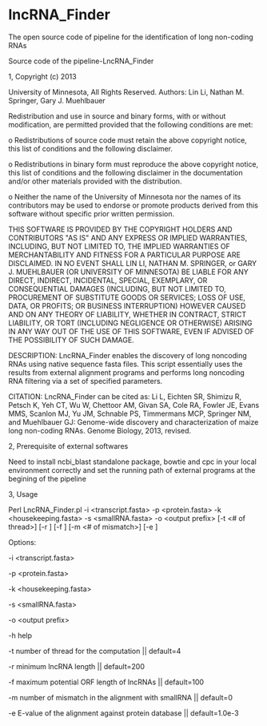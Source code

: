 lncRNA_Finder
=============

The open source code of pipeline for the identification of long non-coding RNAs

Source code of the pipeline-LncRNA_Finder

1, Copyright (c) 2013

University of Minnesota, All Rights Reserved. Authors: Lin Li, Nathan M. Springer, Gary J. Muehlbauer

Redistribution and use in source and binary forms, with or without modification, are permitted provided that the following conditions are met:

   o Redistributions of source code must retain the above copyright notice, this list of conditions and the following disclaimer.

   o Redistributions in binary form must reproduce the above copyright notice, this list of conditions and the following disclaimer in the documentation and/or other materials provided with the distribution.

   o Neither the name of the University of Minnesota nor the names of its contributors may be used to endorse or promote products derived from this software without specific prior written permission.

THIS SOFTWARE IS PROVIDED BY THE COPYRIGHT HOLDERS AND CONTRIBUTORS "AS IS" AND ANY EXPRESS OR IMPLIED WARRANTIES, INCLUDING, BUT NOT LIMITED TO, THE IMPLIED WARRANTIES OF MERCHANTABILITY AND FITNESS FOR A PARTICULAR PURPOSE ARE DISCLAIMED. IN NO EVENT SHALL LIN LI, NATHAN M. SPRINGER, or GARY J. MUEHLBAUER (OR UNIVERSITY OF MINNESOTA) BE LIABLE FOR ANY DIRECT, INDIRECT, INCIDENTAL, SPECIAL, EXEMPLARY, OR CONSEQUENTIAL DAMAGES (INCLUDING, BUT NOT LIMITED TO, PROCUREMENT OF SUBSTITUTE GOODS OR SERVICES; LOSS OF USE, DATA, OR PROFITS; OR BUSINESS INTERRUPTION) HOWEVER CAUSED AND ON ANY THEORY OF LIABILITY, WHETHER IN CONTRACT, STRICT LIABILITY, OR  TORT (INCLUDING NEGLIGENCE OR OTHERWISE) ARISING IN ANY WAY OUT OF THE USE OF THIS SOFTWARE, EVEN IF ADVISED OF THE POSSIBILITY OF SUCH DAMAGE.

DESCRIPTION: LncRNA_Finder enables the discovery of long noncoding RNAs using native sequence fasta files. This script essentially uses the results from external alignment programs and performs long noncoding RNA filtering via a set of specified parameters.

CITATION: LncRNA_Finder can be cited as: Li L, Eichten SR, Shimizu R, Petsch K, Yeh CT, Wu W, Chettoor AM,  Givan SA, Cole RA, Fowler JE, Evans MMS, Scanlon MJ, Yu JM, Schnable PS, Timmermans MCP, Springer NM, and Muehlbauer GJ: Genome-wide discovery and characterization of maize long non-coding RNAs. Genome Biology, 2013, revised.

2, Prerequisite of external softwares

Need to install ncbi_blast standalone package, bowtie and cpc in your local environment correctly and set the running path of external programs at the begining of the pipeline

3, Usage

Perl  LncRNA_Finder.pl -i \<transcript.fasta\> -p \<protein.fasta\> -k \<housekeeping.fasta\> -s \<smallRNA.fasta\> -o \<output prefix\> [-t <# of thread>] [-r <minimum lncRNA length>] [-f <maximum ORF length>] [-m <# of mismatch>] [-e <E-value of alignment>]

Options:

   -i \<transcript.fasta\>

   -p \<protein.fasta\>

   -k \<housekeeping.fasta\>

   -s \<smallRNA.fasta\>

   -o \<output prefix\>

   -h help

   -t <int> number of thread for the computation || default=4

   -r <int> minimum lncRNA length || default=200

   -f <int> maximum potential ORF length of lncRNAs || default=100

   -m <int> number of mismatch in the alignment with smallRNA || default=0

   -e E-value of the alignment against protein database || default=1.0e-3

